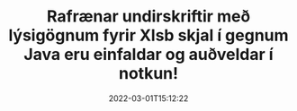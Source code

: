 ---
############################# Static ############################
layout: "auto-gen-signature"
date: 2022-03-01T15:12:22
draft: false
operation: Sign
signaturetype: Metadata
fileformat: Xlsb
productName: Java
lang: is
productCode: java
otherformats: pdf doc docx docm dot dotm dotx odt ott rtf xls xlsx xlsm xlsb csv ods ots xltx xltm ppt pptx pps ppsx odp otp potx potm pptm ppsm png jpg bmp gif tiff svg webp wmf
breadcrumb: Put Metadata signature on Xlsb for Java

############################# Head ############################
head_title: "Bættu rafrænum undirskriftum lýsigagna við Xlsb skjöl í gegnum Java"
head_description: "Notaðu Lýsigögn sem falin rafræn undirskrift í Xlsb skjölunum þínum með því að nota nokkrar línur af Java kóða. Notaðu GroupDocs Document Signature API til að rafrænt undirrita viðskiptaskjölin þín og skrár með upplýsingum um lýsigögn."

############################# Header ############################
title: "Rafrænar undirskriftir með lýsigögnum fyrir Xlsb skjal í gegnum Java eru einfaldar og auðveldar í notkun!"
description: "eSignaðu Xlsb skjölin þín og samninga með földum lýsigagnafærslum. Búðu til lýsigögn fyrir PDF skjöl, MS Word skjöl, MS Excel vinnubækur, MS PowerPoint kynningar og ýmis myndsnið án vandræða og aukakóðun."
bg_image: "https://cms.admin.containerize.com/templates/aspose/App_Themes/V3/images/bg/header1.png"
bg_overlay: false
button:
    enable: true

############################# SubMenu ############################
submenu:
    enable: true

    left:
        img_alt: "GroupDocs.Signature for Java"
        image: "https://cms.admin.containerize.com/templates/groupdocs/images/product-logos/90x90-noborder/groupdocs-signature-java.png"
        product: "GroupDocs.Signature"
        platform: "Java"



############################# About ############################
about:
    enable: true
    title: "Um GroupDocs.Signature for Java Lýsigögn undirskriftarforritaskil"
    content: |
        [GroupDocs.Signature for Java](https://products.groupdocs.com/signature/java/) er vinsælt forritaskil fyrir rafræn undirskrift stafrænna skjala. Undirskriftir eins og textar, myndir, stafræn skilríki, strikamerki, QR-kóðar, stimplar eða lýsigögn eru tiltækar. Undirskriftir gætu verið settar á PDF skjöl, MS Word skjöl, MS Excel vinnubækur, MS PowerPoint kynningar, Adobe Photoshop skrár og ýmis myndsnið. Viðskiptavinir geta skrifað undir skjalið sitt og uppfært, leitað, staðfest, eytt eða forskoðað rafrænar undirskriftir sem settar voru á þau skjöl. Þar að auki er mikið af hæfileikum til að sérsníða undirskriftir.
    

############################# Steps ############################
steps:
    enable: true
    title_left: "Skref til að undirrita Xlsb með Metadata í Java"
    content_left: |
        [GroupDocs.Signature for Java](https://products.groupdocs.com/signature/java/) veitir möguleika á að undirrita Xlsb skjöl með Metadata undirskrift fljótt og auðveldlega.
        
        * Búðu til tilvik af Signature class sem gefur upp Xlsb skrá sem á að undirrita sem slóð eða minnisstraum
        * Upphafðu SignOptions flokkinn og stilltu öll umbeðin gögn.
        * Kallaðu á Signature.Sign() aðferðina sem sendir úttak Xlsb skrá eða minnisstraum

    title_right: " kerfis kröfur"
    content_right: |
        GroupDocs.Signature for Java eru studd á öllum helstu kerfum og stýrikerfum. Áður en þú keyrir kóðann hér að neðan skaltu ganga úr skugga um að þú hafir eftirfarandi forsendur uppsettar á kerfinu þínu.

        * Stýrikerfi: Microsoft Windows, Linux, MacOS
        * Þróunarumhverfi: NetBeans, Intellij IDEA, Eclipse, etc.
        * Java runtime: J2SE 6.0 and above
        * Fáðu nýjasta GroupDocs.Signature for Java frá [Maven](https://repository.groupdocs.com/webapp/#/artifacts/browse/tree/General/repo/com/groupdocs/groupdocs-signature)
         
    code: |
        ```java    
                
        // Set up input Xlsb file
        String filePath = "input.xlsb";
        // Set up output file
        String outputFilePath = "output.xlsb";

        // Instantiate Signature for input file
        Signature signature = new Signature(filePath);

        // instantiate metadata signing options
        MetadataSignOptions options = new MetadataSignOptions();

        // setup Author property
        SpreadsheetMetadataSignature mdSign_Author = new SpreadsheetMetadataSignature("Author", "Mr.Scherlock Holmes");// String value
        options.getSignatures().add(mdSign_Author);
        // setup document data
        SpreadsheetMetadataSignature mdSign_DocData = new SpreadsheetMetadataSignature("CreatedOn", new Date());// Datetime value
        options.getSignatures().add(mdSign_DocData);
        // setup document id
        SpreadsheetMetadataSignature mdSign_DocId = new SpreadsheetMetadataSignature("DocumentId", 123456);// Integer value
        options.getSignatures().add(mdSign_DocId);

        // sign Xlsb document
        SignResult result = signature.sign(outputFilePath, options);

        ```

############################# Demos ############################
demos:
    enable: true
    title: "Undirritar Xlsb skjöl með Metadata lifandi kynningu"
    content: |
       Skrifaðu undir Xlsb skrána með ýmsum undirskriftum núna með því að fara á [GroupDocs.Signature App](https://products.groupdocs.app/signature/family) vefsíðuna. Ókeypis kynning á netinu bíður þín.          

############################# More Formats ############################
more_formats:
    enable: true
    title: "Aðrar studdar Metadata undirskriftir fyrir Java"
    content: |
        "Þú getur líka skrifað undir Xlsb með öðrum undirskriftartegundum. Vinsamlegast skoðaðu listann hér að neðan."
    format: 
       
       
back_to_top:
    enable: true
---